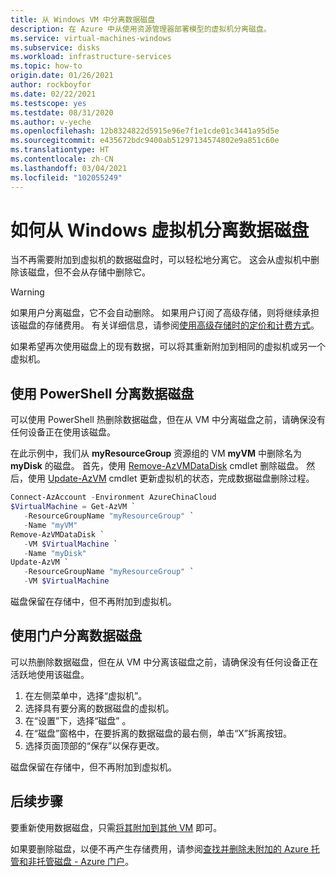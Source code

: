 ```yaml
---
title: 从 Windows VM 中分离数据磁盘
description: 在 Azure 中从使用资源管理器部署模型的虚拟机分离磁盘。
ms.service: virtual-machines-windows
ms.subservice: disks
ms.workload: infrastructure-services
ms.topic: how-to
origin.date: 01/26/2021
author: rockboyfor
ms.date: 02/22/2021
ms.testscope: yes
ms.testdate: 08/31/2020
ms.author: v-yeche
ms.openlocfilehash: 12b8324822d5915e96e7f1e1cde01c3441a95d5e
ms.sourcegitcommit: e435672bdc9400ab51297134574802e9a851c60e
ms.translationtype: HT
ms.contentlocale: zh-CN
ms.lasthandoff: 03/04/2021
ms.locfileid: "102055249"
---
```

# <a name="how-to-detach-a-data-disk-from-a-windows-virtual-machine"></a>如何从 Windows 虚拟机分离数据磁盘

当不再需要附加到虚拟机的数据磁盘时，可以轻松地分离它。 这会从虚拟机中删除该磁盘，但不会从存储中删除它。

> [!WARNING]
> 如果用户分离磁盘，它不会自动删除。 如果用户订阅了高级存储，则将继续承担该磁盘的存储费用。 有关详细信息，请参阅[使用高级存储时的定价和计费方式](../disks-types.md#billing)。

如果希望再次使用磁盘上的现有数据，可以将其重新附加到相同的虚拟机或另一个虚拟机。

## <a name="detach-a-data-disk-using-powershell"></a>使用 PowerShell 分离数据磁盘

可以使用 PowerShell 热删除数据磁盘，但在从 VM 中分离磁盘之前，请确保没有任何设备正在使用该磁盘。

在此示例中，我们从 **myResourceGroup** 资源组的 VM **myVM** 中删除名为 **myDisk** 的磁盘。 首先，使用 [Remove-AzVMDataDisk](https://docs.microsoft.com/powershell/module/az.compute/remove-azvmdatadisk) cmdlet 删除磁盘。 然后，使用 [Update-AzVM](https://docs.microsoft.com/powershell/module/az.compute/update-azvm) cmdlet 更新虚拟机的状态，完成数据磁盘删除过程。

```powershell
Connect-AzAccount -Environment AzureChinaCloud
$VirtualMachine = Get-AzVM `
   -ResourceGroupName "myResourceGroup" `
   -Name "myVM"
Remove-AzVMDataDisk `
   -VM $VirtualMachine `
   -Name "myDisk"
Update-AzVM `
   -ResourceGroupName "myResourceGroup" `
   -VM $VirtualMachine
```

磁盘保留在存储中，但不再附加到虚拟机。

## <a name="detach-a-data-disk-using-the-portal"></a>使用门户分离数据磁盘

可以热删除数据磁盘，但在从 VM 中分离该磁盘之前，请确保没有任何设备正在活跃地使用该磁盘。

1. 在左侧菜单中，选择“虚拟机”。
1. 选择具有要分离的数据磁盘的虚拟机。
1. 在“设置”下，选择“磁盘” 。
1. 在“磁盘”窗格中，在要拆离的数据磁盘的最右侧，单击“X”拆离按钮。
1. 选择页面顶部的“保存”以保存更改。

磁盘保留在存储中，但不再附加到虚拟机。

## <a name="next-steps"></a>后续步骤

要重新使用数据磁盘，只需[将其附加到其他 VM](attach-managed-disk-portal.md) 即可。

如果要删除磁盘，以便不再产生存储费用，请参阅[查找并删除未附加的 Azure 托管和非托管磁盘 - Azure 门户](../disks-find-unattached-portal.md)。

<!--Update_Description: update meta properties, wording update, update link-->